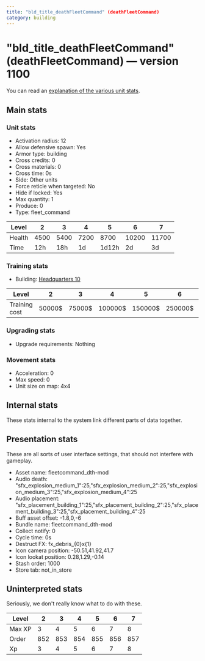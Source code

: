 ```yaml
---
title: "bld_title_deathFleetCommand" (deathFleetCommand)
category: building
---
```


# "bld_title_deathFleetCommand" (deathFleetCommand) — version 1100

You can read an [explanation  of the various unit stats](unitexplained.md).

## Main stats

### Unit stats

  * Activation radius: 12
  * Allow defensive spawn: Yes
  * Armor type: building
  * Cross credits: 0
  * Cross materials: 0
  * Cross time: 0s
  * Side: Other units
  * Force reticle when targeted: No
  * Hide if locked: Yes
  * Max quantity: 1
  * Produce: 0
  * Type: fleet_command

|Level |2   |3   |4   |5    |6    |7    |
|------|----|----|----|-----|-----|-----|
|Health|4500|5400|7200|8700 |10200|11700|
|Time  |12h |18h |1d  |1d12h|2d   |3d   |


### Training stats

  * Building: [Headquarters 10](smugglerHQ.html)

|Level        |2     |3     |4      |5      |6      |7      |
|-------------|------|------|-------|-------|-------|-------|
|Training cost|50000$|75000$|100000$|150000$|250000$|350000$|


### Upgrading stats

  * Upgrade requirements: Nothing

### Movement stats

  * Acceleration: 0
  * Max speed: 0
  * Unit size on map: 4x4

## Internal stats

These stats internal to the system link different parts of data together.


## Presentation stats

These are all sorts of user interface settings, that should not interfere with gameplay.

  * Asset name: fleetcommand_dth-mod
  * Audio death: "sfx_explosion_medium_1":25,"sfx_explosion_medium_2":25,"sfx_explosion_medium_3":25,"sfx_explosion_medium_4":25
  * Audio placement: "sfx_placement_building_1":25,"sfx_placement_building_2":25,"sfx_placement_building_3":25,"sfx_placement_building_4":25
  * Buff asset offset: -1.8,0,-6
  * Bundle name: fleetcommand_dth-mod
  * Collect notify: 0
  * Cycle time: 0s
  * Destruct FX: fx_debris_{0}x{1}
  * Icon camera position: -50.51,41.92,41.7
  * Icon lookat position: 0.28,1.29,-0.14
  * Stash order: 1000
  * Store tab: not_in_store

## Uninterpreted stats

Seriously, we don't really know what to do with these.

|Level |2  |3  |4  |5  |6  |7  |
|------|---|---|---|---|---|---|
|Max XP|3  |4  |5  |6  |7  |8  |
|Order |852|853|854|855|856|857|
|Xp    |3  |4  |5  |6  |7  |8  |


